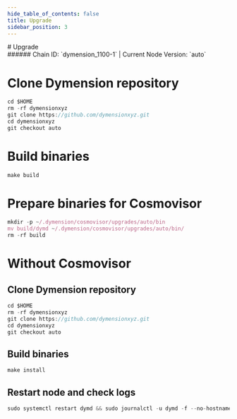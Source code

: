 ```yaml
---
hide_table_of_contents: false
title: Upgrade
sidebar_position: 3
---
```


<div class="h1-with-icon icon-dymension">
# Upgrade
</div>
###### Chain ID: `dymension_1100-1` | Current Node Version: `auto`


# Clone Dymension repository
```js
cd $HOME
rm -rf dymensionxyz
git clone https://github.com/dymensionxyz.git
cd dymensionxyz
git checkout auto
 ```

# Build binaries
```js
make build
 ```

# Prepare binaries for Cosmovisor
```js
mkdir -p ~/.dymension/cosmovisor/upgrades/auto/bin
mv build/dymd ~/.dymension/cosmovisor/upgrades/auto/bin/
rm -rf build
```

# Without Cosmovisor
## Clone Dymension repository
```js
cd $HOME
rm -rf dymensionxyz
git clone https://github.com/dymensionxyz.git
cd dymensionxyz
git checkout auto
 ```

## Build binaries
```js
make install
 ```

## Restart node and check logs
```js
sudo systemctl restart dymd && sudo journalctl -u dymd -f --no-hostname -o cat
```
